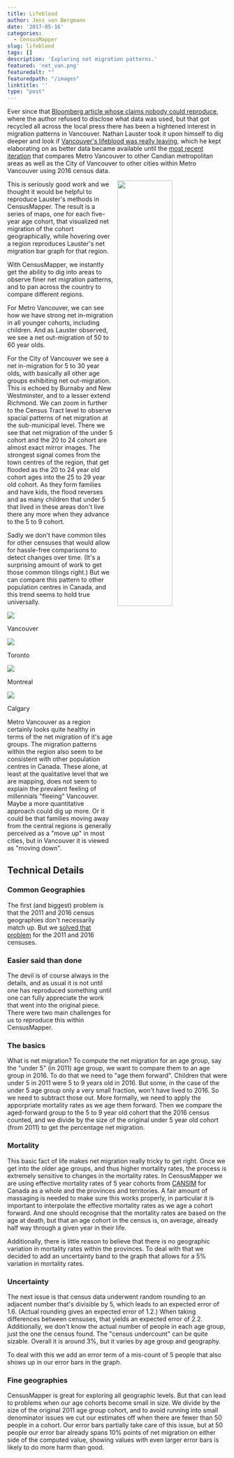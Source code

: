 ```yaml
---
title: Lifeblood
author: Jens von Bergmann
date: '2017-05-16'
categories:
  - CensusMapper
slug: lifeblood
tags: []
description: 'Exploring net migration patterns.'
featured: 'net_van.png'
featuredalt: ""
featuredpath: "/images"
linktitle: ''
type: "post"
---
```


 
Ever since that [Bloomberg article whose claims nobody could reproduce](https://www.bloomberg.com/news/articles/2016-03-14/millennials-flee-vancouver-for-cities-with-more-affordable-homes),
where the author refused to disclose what data was used, but that
got recycled all across the local press there has been a hightened interest
in migration patterns in Vancouver. Nathan Lauster took it upon himself to
dig deeper and look if [Vancouver's lifeblood was really leaving](https://homefreesociology.wordpress.com/2016/02/12/is-the-lifeblood-of-vancouver-leaving/),
which he kept elaborating on as better data became available until the
[most recent iteration](https://homefreesociology.wordpress.com/2017/05/05/good-age-specific-net-migration-estimates-come-in-threes/)
that compares Metro Vancouver to other Candian metropolitan areas as well
as the City of Vancouver to other cities within Metro Vancouver using 2016 census data.

<a href="https://censusmapper.ca/maps/731"><img src="/images/net_animated.gif" style="width:50%;float:right;margin-left:10px;"></a>
This is seriously good work and we thought it would be helpful to reproduce Lauster's methods
in CensusMapper. The result is a series of maps, one for each five-year age cohort, that
visualized net migration of the cohort geographically, while hovering over a
region reproduces Lauster's net migration bar graph for that region.

<!-- more -->
<link rel="stylesheet" href="/css/custom.css">

With CensusMapper, we instantly get the ability to dig into areas to observe
finer net migration patterns, and to pan across the country to compare different
regions.

For Metro Vancouver, we can see how we have strong net in-migration in all younger
cohorts, including children. And as Lauster observed, we see a net out-migration
of 50 to 60 year olds.

For the City of Vancouver we see a net in-migration for 5 to 30 year olds, with
basically all other age groups exhibiting net out-migration. This is echoed by
Burnaby and New Westminster, and to a lesser extend Richmond. We can zoom in
further to the Census Tract level to observe spacial patterns of net migration
at the sub-municipal level. There we see that net migration of the under 5 cohort
and the 20 to 24 cohort are almost exact mirror images. The strongest signal
comes from the town centres of the region, that get flooded as the 20 to 24 year
old cohort ages into the 25 to 29 year old cohort. As they form families and have kids,
the flood reverses and as many children that under 5 that lived in these areas don't
live there any more when they advance to the 5 to 9 cohort.

Sadly we don't have common tiles for other censuses that would allow for hassle-free
comparisons to detect changes over time. (It's a surprising amount of work
to get those common tilings right.) But we can compare this pattern to other
population centres in Canada, and this trend seems to hold true universally.

<div class="half-image"><img src="/images/net_van.png" ><p>Vancouver</p></div>
<div class="half-image"><img src="/images/net_tor.png" ><p>Toronto</p></div>
<div class="half-image"><img src="/images/net_mon.png" ><p>Montreal</p></div>
<div class="half-image"><img src="/images/net_cal.png" ><p>Calgary</p></div>

Metro Vancouver as a region certainly looks quite healthy in terms of the net migration of it's age groups.
The migration patterns within the region also seem to be consistent with other population centres in Canada.
These alone, at least at the qualitative level that we are mapping, does not seem to explain the
prevalent feeling of millennials "fleeing" Vancouver. Maybe a more quantitative approach could
dig up more. Or it could be that families moving away from the central regions is generally
perceived as a "move up" in most cities, but in Vancouver it is viewed as "moving down".


## Technical Details

### Common Geographies
The first (and biggest) problem is that the 2011 and 2016 census geographies
don't necessarily match up. But we [solved that problem](http://doodles.mountainmath.ca/blog/2017/03/22/comparing-censuses/)
for the 2011 and 2016 censuses.

### Easier said than done
The devil is of course always in the details, and as usual it is not until
one has reproduced something until one can fully appreciate the work that
went into the original piece. There were two main challenges for us to
reproduce this within CensusMapper.

### The basics
What is net migration? To compute the net migration for an age group,
say the "under 5" (in 2011) age group, we want to compare them to an age
group in 2016. To do that we need to "age them forward". Children that were
under 5 in 2011 were 5 to 9 years old in 2016. But some, in the case of
the under 5 age group only a very small fraction, won't have lived to 2016.
So we need to subtract those out. More formally, we need to apply the
apporpriate mortality rates as we age them forward. Then we compare
the aged-forward group to the 5 to 9 year old cohort that the 2016 census
counted, and we divide by the size of the original under 5 year old cohort
(from 2011) to get the percentage net migration.

### Mortality
This basic fact of life makes net migration really tricky to get right.
Once we get into the older age groups, and thus higher mortality rates,
the process is extremely sensitive to changes in the mortality rates. In
CensusMapper we are using effective mortality rates of 5 year cohorts from
[CANSIM](http://www5.statcan.gc.ca/cansim/a26?lang=eng&id=1020504) for
Canada as a whole and the provinces and territories. A fair amount of
massaging is needed to make sure this works properly, in particular it
is important to interpolate the effective mortality rates as we age a
cohort forward. And one should recognise that the mortality rates are
based on the age at death, but that an age cohort in the census is, on average,
already half way through a given year in their life.

Additionally, there is little reason to believe that there is no geographic
variation in mortality rates within the provinces. To deal with that we
decided to add an uncertainty band to the graph that allows for a 5%
variation in mortality rates.


### Uncertainty
The next issue is that census data underwent random rounding to an adjacent
number that's divisible by 5, which leads to an expected error of 1.6.
(Actual rounding gives an expected error of 1.2.)
When taking differences between censuses, that yields an expected error of 2.2.
Additionally, we don't know the actual number of people in each age group,
just the one the census found. The "census undercount" can be quite
sizable. Overall it is around 3%, but it varies by age group and geography.

To deal with this we add an error term of a mis-count of 5 people that
also shows up in our error bars in the graph.

### Fine geographies
CensusMapper is great for exploring all geographic levels. But that can
lead to problems when our age cohorts become small in size. We divide
by the size of the original 2011 age group cohort, and to avoid running
into small denominator issues we cut our estimates off when there are
fewer than 50 people in a cohort. Our error bars partially take care of
this issue, but at 50 people our error bar already spans 10% points of
net migration on either side of the computed value, showing values with
even larger error bars is likely to do more harm than good.


<script>
function resetImages(){
    $('img').each(function(img){
        imgsrc = $(img).attr('src');
        if (imgsrc.slice(imgsrc.length-4)=='.gif') {
            $(img).attr('src', '');
            $(img).attr('src', imgsrc);

        }
    });
    setTimeout(function(){
        resetImages();
    },35000);
}
setTimeout(function(){
    resetImages();
},35000);
</script>
